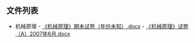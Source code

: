 

## 文件列表

  - 机械原理
        - [《机械原理》期末试卷（年份未知）.docx](https://github.com/bjut-swift/BJUT-Helper/raw/master/./%E6%9C%BA%E6%A2%B0%E5%8E%9F%E7%90%86/%E3%80%8A%E6%9C%BA%E6%A2%B0%E5%8E%9F%E7%90%86%E3%80%8B%E6%9C%9F%E6%9C%AB%E8%AF%95%E5%8D%B7%EF%BC%88%E5%B9%B4%E4%BB%BD%E6%9C%AA%E7%9F%A5%EF%BC%89.docx)
        - [《机械原理》试卷（A）2007年6月.docx](https://github.com/bjut-swift/BJUT-Helper/raw/master/./%E6%9C%BA%E6%A2%B0%E5%8E%9F%E7%90%86/%E3%80%8A%E6%9C%BA%E6%A2%B0%E5%8E%9F%E7%90%86%E3%80%8B%E8%AF%95%E5%8D%B7%EF%BC%88A%EF%BC%892007%E5%B9%B46%E6%9C%88.docx)
